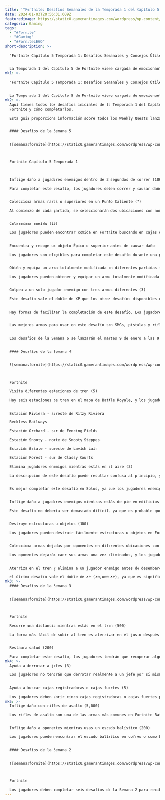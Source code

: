 ```yaml
---
title: '"Fortnite: Desafíos Semanales de la Temporada 1 del Capítulo 5 (Semana 5)"'
date: 2024-01-03T20:56:31.609Z
featuredimage: https://static0.gamerantimages.com/wordpress/wp-content/uploads/2023/12/fortnite-promo-image.jpg?q=50&fit=contain&w=1140&h=&dpr=1.5
categoria: Gaming
tags:
  - "#Fornite"
  - "#Gaming"
  - "#ForniteLEGO"
short-description: >-
  
  "Fortnite Capítulo 5 Temporada 1: Desafíos Semanales y Consejos Útiles"


  La Temporada 1 del Capítulo 5 de Fortnite viene cargada de emocionantes desafíos para que los jugadores disfruten al máximo del juego. Aunque los Milestone Quests sufrieron a
mk1: >-
  
  "Fortnite Capítulo 5 Temporada 1: Desafíos Semanales y Consejos Útiles"


  La Temporada 1 del Capítulo 5 de Fortnite viene cargada de emocionantes desafíos para que los jugadores disfruten al máximo del juego. Aunque los Milestone Quests sufrieron ajustes recientemente, han vuelto a su formato habitual en esta ocasión. Las Daily Quests fueron eliminadas y reemplazadas por las Match Quests. Mientras tanto, los Weekly Quests siempre han mantenido su formato y siguen siendo igual de efectivos.
mk2: >-
  Aquí tienes todos los desafíos iniciales de la Temporada 1 del Capítulo 5 de
  Fortnite y cómo completarlos.

  Esta guía proporciona información sobre todos los Weekly Quests lanzados a lo largo de la Temporada 1 del Capítulo 5 de Fortnite. Se actualizará cada semana, así que los jugadores pueden consultarla más tarde si tienen dudas sobre algún desafío en particular.


  #### Desafíos de la Semana 5


  ![semanasfornite](https://static0.gamerantimages.com/wordpress/wp-content/uploads/2023/12/fortnite-chapter5-season1-trailer.jpg?q=50&fit=crop&w=1500&dpr=1.5 "semanasfornite")



  Fortnite Capítulo 5 Temporada 1



  Inflige daño a jugadores enemigos dentro de 3 segundos de correr (100)

  Para completar este desafío, los jugadores deben correr y causar daño a un jugador enemigo en un lapso de tres segundos. Afortunadamente, esto no tiene que hacerse de manera consecutiva, así que cada vez que causen daño a un enemigo poco después de correr, contará para su progreso.


  Colecciona armas raras o superiores en un Punto Caliente (7)

  Al comienzo de cada partida, se seleccionarán dos ubicaciones con nombre como Puntos Calientes. Los jugadores encontrarán suministros que flotan en estas ubicaciones y podrán derribarlos para recibir armas, munición y curaciones. Los Puntos Calientes suelen ser más peligrosos, ya que es más probable que otros jugadores aterricen allí en busca de botín. Los jugadores deben ir a estas ubicaciones y encontrar armas de rareza Azul o superior; definitivamente deberían probar suerte derribando algunos drones de suministros.


  Colecciona comida (10)

  Los jugadores pueden encontrar comida en Fortnite buscando en cajas de productos. A menudo se encuentran dentro de chozas y casas.


  Encuentra y recoge un objeto Épico o superior antes de causar daño

  Los jugadores son elegibles para completar este desafío durante una partida siempre que no hayan causado daño a jugadores enemigos. Deben encontrar y recoger un arma Épica, Legendaria, Exótica o Mítica para completarlo. Los jugadores pueden buscar en contenedores para probar suerte. Sin embargo, también pueden pedir a un amigo que elimine a alguien con un buen arma para que la recojan para el desafío.


  Obtén y equipa un arma totalmente modificada en diferentes partidas (3)

  Los jugadores pueden obtener y equipar un arma totalmente modificada al eliminar a uno de los jefes de la Medalla de la Sociedad; sus armas Míticas no se pueden modificar, pero ya ocupan todos los espacios modificados.


  Golpea a un solo jugador enemigo con tres armas diferentes (3)

  Este desafío vale el doble de XP que los otros desafíos disponibles esta semana. En lugar de recibir 15,000 XP por completarlo, serán recompensados con 30,000 XP, ¡así que definitivamente vale la pena el esfuerzo!


  Hay formas de facilitar la completación de este desafío. Los jugadores deben asegurarse de no estar demasiado cerca de su oponente, ya que el combate cercano tiende a durar menos, y deben usar armas que no infligirán demasiado daño. Por ejemplo, un francotirador podría eliminar instantáneamente a un oponente.


  Las mejores armas para usar en este desafío son SMGs, pistolas y rifles de asalto. Alternativamente, una escopeta también será una buena opción si el otro jugador está lejos. Una vez que los jugadores hayan usado todas las armas necesarias, son libres de eliminar a su oponente como prefieran.


  Los desafíos de la Semana 6 se lanzarán el martes 9 de enero a las 9 AM (hora del este).


  #### Desafíos de la Semana 4


  ![semanasfornite](https://static0.gamerantimages.com/wordpress/wp-content/uploads/2023/12/npc-fortnite.jpg?q=50&fit=crop&w=1500&dpr=1.5 "semanasfornite")



  Fortnite

  Visita diferentes estaciones de tren (5)

  Hay seis estaciones de tren en el mapa de Battle Royale, y los jugadores deben visitar cinco de ellas para completar este desafío. Aquí está dónde encontrarlas:


  Estación Riviera - sureste de Ritzy Riviera

  Reckless Railways

  Estación Orchard - sur de Fencing Fields

  Estación Snooty - norte de Snooty Steppes

  Estación Estate - sureste de Lavish Lair

  Estación Forest - sur de Classy Courts

  Elimina jugadores enemigos mientras estás en el aire (3)

  La descripción de este desafío puede resultar confusa al principio, ya que parece imposible eliminar a alguien estando en el aire. Sin embargo, es bastante claro. Los jugadores deben eliminar a un jugador enemigo mientras están en el aire, y pueden hacerlo disparándoles mientras saltan. Puede llevar algunos intentos hacerlo bien, pero los jugadores pueden aumentar sus posibilidades reduciendo primero la salud de su oponente y luego eliminándolo.


  Es mejor completar este desafío en Solos, ya que los jugadores enemigos serán eliminados de inmediato.


  Inflige daño a jugadores enemigos mientras estás de pie en edificios (500)

  Este desafío no debería ser demasiado difícil, ya que es probable que los jugadores tengan la ventaja al estar de pie en un edificio. Lo completarán una vez que hayan causado un total de 500 puntos de daño.


  Destruye estructuras u objetos (100)

  Los jugadores pueden destruir fácilmente estructuras u objetos en Fortnite usando el Snowball Launcher o las Cluster Grenades.


  Colecciona armas dejadas por oponentes en diferentes ubicaciones con nombre (5)

  Los oponentes dejarán caer sus armas una vez eliminados, y los jugadores tendrán que recogerlas en cinco ubicaciones diferentes con nombre para completar este desafío. Dado que este desafío no se limita a jugadores enemigos, los jugadores también pueden completarlo recogiendo potentes armas Míticas de los jefes de la Medalla de la Sociedad.


  Aterriza en el tren y elimina a un jugador enemigo antes de desembarcar

  El último desafío vale el doble de XP (30,000 XP), ya que es significativamente más difícil de completar. Los jugadores tendrán que aterrizar en el tren directamente desde el Battle Bus y luego eliminar a un jugador antes de bajarse. Esto requiere que agarren un arma de inmediato y eliminen con éxito a un enemigo antes de que tengan la oportunidad de hacerlo primero. Alternativamente, si no encuentran un arma rápidamente, pueden intentar derribar a un enemigo con el pico.
mk3: >-
  #### Desafíos de la Semana 3


  ![semanasfornite](https://static0.gamerantimages.com/wordpress/wp-content/uploads/2023/12/fortnite-peter-griffin-fight.jpg?q=50&fit=crop&w=1500&dpr=1.5 "semanasfornite")



  Fortnite

  Recorre una distancia mientras estás en el tren (500)

  La forma más fácil de subir al tren es aterrizar en él justo después de salir del Battle Bus. Luego, deben sobrevivir en él hasta que hayan recorrido un total de 500 metros en él. Afortunadamente, el tren es bastante rápido y continuará circulando alrededor de la isla, así que no debería llevar demasiado tiempo.


  Restaura salud (200)

  Para completar este desafío, los jugadores tendrán que recuperar algo de salud. Los jugadores pueden hacer esto encontrando algunos elementos de restauración de salud, como Floppers, Medkits o vendajes. Deben aplicar estos elementos después de haber perdido algo de salud. Esto se puede hacer de manera natural jugando el juego o pueden hacerlo más rápido perdiendo salud intencionalmente, ya sea saltando desde una estructura alta o usando objetos explosivos cerca de su personaje.
mk4: >-
  Ayuda a derrotar a jefes (3)

  Los jugadores no tendrán que derrotar realmente a un jefe por sí mismos para completar este desafío; solo tienen que ayudar a otro jugador o a un compañero de equipo, siempre y cuando infligan algo de daño al jefe y sean eliminados eventualmente, contará hacia el progreso del desafío. Los jugadores pueden apuntar a uno de los jefes de la Medalla de la Sociedad o a Krampus mientras el evento Winterfest esté en vivo.


  Ayuda a buscar cajas registradoras o cajas fuertes (5)

  Los jugadores deben abrir cinco cajas registradoras o cajas fuertes para superar este desafío. Las cajas fuertes suelen ser mucho más difíciles de encontrar y tardan mucho más en abrirse, así que los jugadores que quieran completar este desafío de inmediato deben centrarse en las cajas registradoras. Los jugadores pueden encontrar fácilmente cajas registradoras en Fortnite visitando restaurantes, tiendas de pesca y otros establecimientos y edificios.
mk5: >-
  Inflige daño con rifles de asalto (5,000)

  Los rifles de asalto son una de las armas más comunes en Fortnite Battle Royale, así que los jugadores no deberían tener problemas para encontrar uno. Luego, deben causar 5,000 puntos de daño con una de estas armas para completar este desafío.


  Inflige daño a oponentes mientras usas un escudo balístico (200)

  Los jugadores pueden encontrar el escudo balístico en cofres o como botín en el suelo. Si bien este objeto les permite defenderse con un escudo, también podrán usar una pistola mientras lo tengan equipado. Los jugadores deben causar un total de 200 puntos de daño a un oponente con la pistola del escudo balístico.


  #### Desafíos de la Semana 2


  ![semanasfornite](https://static0.gamerantimages.com/wordpress/wp-content/uploads/2023/12/icy-grappler-use-fortnite.jpg?q=50&fit=crop&w=1500&dpr=1.5 "semanasfornite")



  Fortnite

  Los jugadores deben completar seis desafíos de la Semana 2 para recibir toda la XP disponible. Los primeros cinco desafíos otorgarán a los jugadores 15,000 XP, mientras que el último, que es significativamente más difícil, vale 30,000 XP. Aquellos que hayan completado todos los desafíos de la Semana 1 también avanzarán a la tercera etapa de los Objetivos de Bonificación Semanal, desbloqueando una XP adicional de 30,000.
---
```

